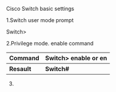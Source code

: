 Cisco Switch basic settings<br>

1.Switch user mode prompt

Switch>
  
2.Privilege mode. enable command



<table>
  <tr>
    <th>Command</th>
    <th>Switch> enable or en</th>
  </tr>
  <tr style="text-align:left;">
    <th>Resault</th>
    <th>Switch#</th>
  </tr>
</table>

3.
